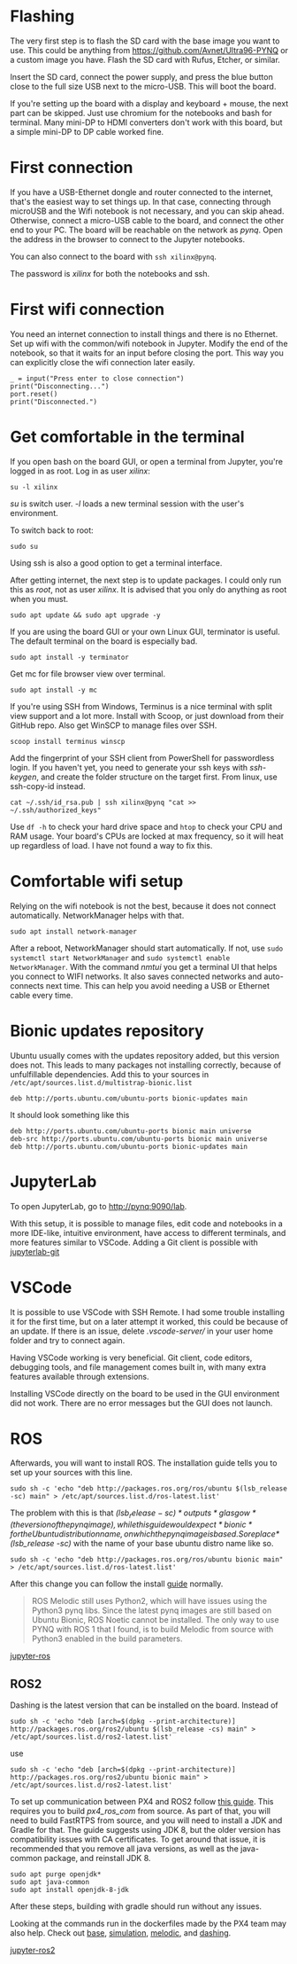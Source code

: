 # Flashing

The very first step is to flash the SD card with the base image you want to use. This could be anything from <https://github.com/Avnet/Ultra96-PYNQ> or a custom image you have. Flash the SD card with Rufus, Etcher, or similar.

Insert the SD card, connect the power supply, and press the blue button close to the full size USB next to the micro-USB. This will boot the board.

If you're setting up the board with a display and keyboard + mouse, the next part can be skipped. Just use chromium for the notebooks and bash for terminal. Many mini-DP to HDMI converters don't work with this board, but a simple mini-DP to DP cable worked fine.

# First connection

If you have a USB-Ethernet dongle and router connected to the internet, that's the easiest way to set things up. In that case, connecting through microUSB and the Wifi notebook is not necessary, and you can skip ahead. Otherwise, connect a micro-USB cable to the board, and connect the other end to your PC. The board will be reachable on the network as *pynq*. Open the address in the browser to connect to the Jupyter notebooks.

You can also connect to the board with ```ssh xilinx@pynq```.

The password is *xilinx* for both the notebooks and ssh.

# First wifi connection

You need an internet connection to install things and there is no Ethernet. Set up wifi with the common/wifi notebook in Jupyter.
Modify the end of the notebook, so that it waits for an input before closing the port.
This way you can explicitly close the wifi connection later easily.
```
_ = input("Press enter to close connection")
print("Disconnecting...")
port.reset()
print("Disconnected.")
```

# Get comfortable in the terminal

If you open bash on the board GUI, or open a terminal from Jupyter, you're logged in as root. Log in as user *xilinx*:
```
su -l xilinx
```
*su* is switch user. *-l* loads a new terminal session with the user's environment.

To switch back to root:
```
sudo su
```

Using ssh is also a good option to get a terminal interface.

After getting internet, the next step is to update packages. I could only run this as *root*, not as user *xilinx*. It is advised that you only do anything as root when you must.
```
sudo apt update && sudo apt upgrade -y
```

If you are using the board GUI or your own Linux GUI, terminator is useful. The default terminal on the board is especially bad.
```
sudo apt install -y terminator
```

Get mc for file browser view over terminal.
```
sudo apt install -y mc
```

If you're using SSH from Windows, Terminus is a nice terminal with split view support and a lot more.
Install with Scoop, or just download from their GitHub repo.
Also get WinSCP to manage files over SSH.
```
scoop install terminus winscp
```

Add the fingerprint of your SSH client from PowerShell for passwordless login. If you haven't yet, you need to generate your ssh keys with *ssh-keygen*, and create the folder structure on the target first. From linux, use ssh-copy-id instead.
```
cat ~/.ssh/id_rsa.pub | ssh xilinx@pynq "cat >> ~/.ssh/authorized_keys"
```

Use ```df -h``` to check your hard drive space and ```htop``` to check your CPU and RAM usage.
Your board's CPUs are locked at max frequency, so it will heat up regardless of load. I have not found a way to fix this.

# Comfortable wifi setup

Relying on the wifi notebook is not the best, because it does not connect automatically. NetworkManager helps with that.
```
sudo apt install network-manager
```
After a reboot, NetworkManager should start automatically. If not, use ```sudo systemctl start NetworkManager``` and ```sudo systemctl enable NetworkManager```. With the command *nmtui* you get a terminal UI that helps you connect to WIFI networks. It also saves connected networks and auto-connects next time. This can help you avoid needing a USB or Ethernet cable every time.

# Bionic updates repository

Ubuntu usually comes with the updates repository added, but this version does not. This leads to many packages not installing correctly, because of unfulfillable dependencies. Add this to your sources in ```/etc/apt/sources.list.d/multistrap-bionic.list```
```
deb http://ports.ubuntu.com/ubuntu-ports bionic-updates main
```

It should look something like this
```
deb http://ports.ubuntu.com/ubuntu-ports bionic main universe
deb-src http://ports.ubuntu.com/ubuntu-ports bionic main universe
deb http://ports.ubuntu.com/ubuntu-ports bionic-updates main
```

# JupyterLab

To open JupyterLab, go to <http://pynq:9090/lab>.

With this setup, it is possible to manage files, edit code and notebooks in a more IDE-like, intuitive environment, have access to different terminals, and more features similar to VSCode.
Adding a Git client is possible with [jupyterlab-git](https://github.com/jupyterlab/jupyterlab-git)

# VSCode

It is possible to use VSCode with SSH Remote. I had some trouble installing it for the first time, but on a later attempt it worked, this could be because of an update. If there is an issue, delete *.vscode-server/* in your user home folder and try to connect again.

Having VSCode working is very beneficial. Git client, code editors, debugging tools, and file management comes built in, with many extra features available through extensions.

Installing VSCode directly on the board to be used in the GUI environment did not work. There are no error messages but the GUI does not launch.

# ROS

Afterwards, you will want to install ROS. The installation guide tells you to set up your sources with this line.
```
sudo sh -c 'echo "deb http://packages.ros.org/ros/ubuntu $(lsb_release -sc) main" > /etc/apt/sources.list.d/ros-latest.list'
```

The problem with this is that *$(lsb_release -sc)* outputs *glasgow* (the version of the pynq image), while this guide would expect *bionic* for the Ubuntu distribution name, on which the pynq image is based. So replace *$(lsb_release -sc)* with the name of your base ubuntu distro name like so.
```
sudo sh -c 'echo "deb http://packages.ros.org/ros/ubuntu bionic main" > /etc/apt/sources.list.d/ros-latest.list'
```

After this change you can follow the install [guide](http://wiki.ros.org/melodic/Installation/Ubuntu) normally.

> ROS Melodic still uses Python2, which will have issues using the Python3 pynq libs. Since the latest pynq images are still based on Ubuntu Bionic, ROS Noetic cannot be installed. The only way to use PYNQ with ROS 1 that I found, is to build Melodic from source with Python3 enabled in the build parameters.

[jupyter-ros](https://github.com/RoboStack/jupyter-ros)

## ROS2

Dashing is the latest version that can be installed on the board. Instead of
```
sudo sh -c 'echo "deb [arch=$(dpkg --print-architecture)] http://packages.ros.org/ros2/ubuntu $(lsb_release -cs) main" > /etc/apt/sources.list.d/ros2-latest.list'
```
use
```
sudo sh -c 'echo "deb [arch=$(dpkg --print-architecture)] http://packages.ros.org/ros2/ubuntu bionic main" > /etc/apt/sources.list.d/ros2-latest.list'
```

To set up communication between PX4 and ROS2 follow [this guide](https://dev.px4.io/master/en/middleware/micrortps.html).
This requires you to build *px4_ros_com* from source.
As part of that, you will need to build FastRTPS from source, and you will need to install a JDK and Gradle for that.
The guide suggests using JDK 8, but the older version has compatibility issues with CA certificates.
To get around that issue, it is recommended that you remove all java versions, as well as the java-common package, and reinstall JDK 8.

```
sudo apt purge openjdk*
sudo apt java-common
sudo apt install openjdk-8-jdk
```

After these steps, building with gradle should run without any issues.

Looking at the commands run in the dockerfiles made by the PX4 team may also help. Check out [base](https://hub.docker.com/r/px4io/px4-dev-base-bionic/dockerfile), [simulation](https://hub.docker.com/r/px4io/px4-dev-simulation-bionic/dockerfile), [melodic](https://hub.docker.com/r/px4io/px4-dev-ros-melodic/dockerfile), and [dashing](https://hub.docker.com/r/px4io/px4-dev-ros2-dashing/dockerfile).

[jupyter-ros2](https://github.com/zmk5/jupyter-ros2/tree/ros2)
